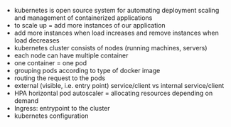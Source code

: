 * kubernetes is open source system for automating deployment scaling and management of containerized applications
* to scale up = add more instances of our application
* add more instances when load increases and remove instances when load decreases
* kubernetes cluster consists of nodes (running machines, servers)
* each node can have multiple container
* one container = one pod
* grouping pods according to type of docker image
* routing the request to the pods
* external (visible, i.e. entry point) service/client vs internal service/client
* HPA horizontal pod autoscaler = allocating resources depending on demand
* Ingress: entrypoint to the cluster
* kubernetes configuration
